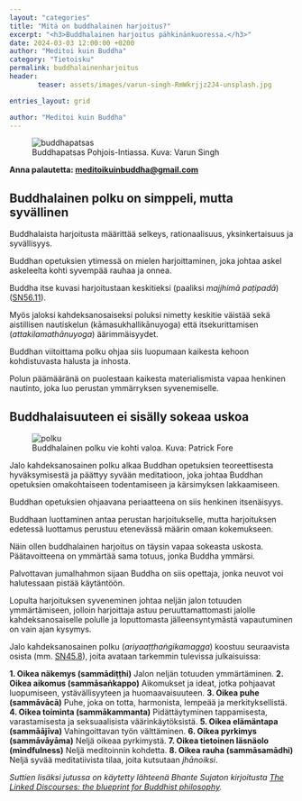 ```yaml
---
layout: "categories"
title: "Mitä on buddhalainen harjoitus?"
excerpt: "<h3>Buddhalainen harjoitus pähkinänkuoressa.</h3>"
date: 2024-03-03 12:00:00 +0200
author: "Meditoi kuin Buddha"
category: "Tietoisku"
permalink: buddhalainenharjoitus
header: 
       teaser: assets/images/varun-singh-RmWkrjjz2J4-unsplash.jpg

entries_layout: grid

author: "Meditoi kuin Buddha"
---
```

<figure>
<img src="assets/images/varun-singh-RmWkrjjz2J4-unsplash.jpg" alt="buddhapatsas">
<figcaption> Buddhapatsas Pohjois-Intiassa. Kuva: Varun Singh</figcaption>
</figure>

<b> Anna palautetta: meditoikuinbuddha@gmail.com</b>

<h2>Buddhalainen polku on simppeli, mutta syvällinen</h2>

Buddhalaista harjoitusta määrittää selkeys, rationaalisuus, yksinkertaisuus ja syvällisyys. 

Buddhan opetuksien ytimessä on mielen harjoittaminen, joka johtaa askel askeleelta kohti syvempää rauhaa ja onnea. 

Buddha itse kuvasi harjoitustaan keskitieksi (paaliksi <i>majjhimā paṭipadā</i>) (<a href="https://suttacentral.net/sn56.11/en/sujato">SN56.11</a>).

Myös jaloksi kahdeksanosaiseksi poluksi nimetty keskitie väistää sekä aistillisen nautiskelun (</i>kāmasukhallikānuyoga</i>) että itsekurittamisen (<i>attakilamathānuyoga</i>) äärimmäisyydet. 

Buddhan viitoittama polku ohjaa siis luopumaan kaikesta kehoon kohdistuvasta halusta ja inhosta. 

Polun päämääränä on puolestaan kaikesta materialismista vapaa henkinen nautinto, joka luo perustan ymmärryksen syvenemiselle. 

<h2>Buddhalaisuuteen ei sisälly sokeaa uskoa</h2>

<figure>
<img src="assets/images/polku" alt="polku">
<figcaption> Buddhalainen polku vie kohti valoa. Kuva: Patrick Fore</figcaption>
</figure>

Jalo kahdeksanosainen polku alkaa Buddhan opetuksien teoreettisesta hyväksymisestä ja päättyy syvään meditatioon, joka johtaa Buddhan opetuksien omakohtaiseen todentamiseen ja kärsimyksen lakkaamiseen.

Buddhan opetuksien ohjaavana periaatteena on siis henkinen itsenäisyys. 

Buddhaan luottaminen antaa perustan harjoitukselle, mutta harjoituksen edetessä luottamus perustuu etenevässä määrin omaan kokemukseen. 

Näin ollen buddhalainen harjoitus on täysin vapaa sokeasta uskosta. Päätavoitteena on ymmärtää sama totuus, jonka Buddha ymmärsi.

Palvottavan jumalhahmon sijaan Buddha on siis opettaja, jonka neuvot voi halutessaan pistää käytäntöön. 

Lopulta harjoituksen syveneminen johtaa neljän jalon totuuden ymmärtämiseen, jolloin harjoittaja astuu peruuttamattomasti jalolle kahdeksanosaiselle polulle ja loputtomasta jälleensyntymästä vapautuminen on vain ajan kysymys.

Jalo kahdeksanosainen polku (<i>ariyaaṭṭhaṅgikamagga</i>) koostuu seuraavista osista (mm. <a href="https://suttacentral.net/sn45.8/en/sujato">SN45.8</a>), joita avataan tarkemmin tulevissa julkaisuissa:


<b>1. Oikea näkemys (sammādiṭṭhi)</b>
Jalon neljän totuuden ymmärtäminen.
<b>2. Oikea aikomus (sammāsaṅkappo)</b>
Aikomukset ja ideat, jotka pohjaavat luopumiseen, ystävällisyyteen ja huomaavaisuuteen.
<b>3. Oikea puhe (sammāvācā)</b>
Puhe, joka on totta, harmonista, lempeää ja merkityksellistä.
<b>4. Oikea toiminta (sammākammanta)</b>
Pidättäytyminen tappamisesta, varastamisesta ja seksuaalisista väärinkäytöksistä.
<b>5. Oikea elämäntapa (sammāājīva)</b>
Vahingoittavan työn välttäminen.
<b>6. Oikea pyrkimys (sammāvāyāma)</b>
Neljä oikeaa pyrkimystä.
<b>7. Oikea tietoinen läsnäolo (mindfulness)</b>
Neljä meditoinnin kohdetta.
<b>8. Oikea rauha (sammāsamādhi)</b>
Neljä syvää meditatiivista tilaa, joita kutsutaan <i>jhānoiksi</i>.

<i>Suttien lisäksi jutussa on käytetty lähteenä Bhante Sujaton kirjoitusta <a href="https://suttacentral.net/sn-guide-sujato?lang=en">The Linked Discourses: the blueprint for Buddhist philosophy</a>.</i>

